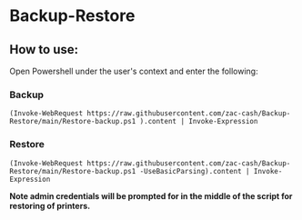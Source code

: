 # Backup-Restore

## How to use:
Open Powershell under the user's context and enter the following:

### Backup
```
(Invoke-WebRequest https://raw.githubusercontent.com/zac-cash/Backup-Restore/main/Restore-backup.ps1 ).content | Invoke-Expression
```

### Restore
```
(Invoke-WebRequest https://raw.githubusercontent.com/zac-cash/Backup-Restore/main/Restore-backup.ps1 -UseBasicParsing).content | Invoke-Expression
```
**Note admin credentials will be prompted for in the middle of the script for restoring of printers.**
